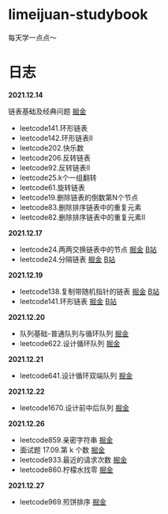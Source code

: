 # limeijuan-studybook

每天学一点点～

# 日志
**2021.12.14**

链表基础及经典问题 [掘金](https://juejin.cn/post/7041363407991209997)

- leetcode141.环形链表
- leetcode142.环形链表II
- leetcode202.快乐数
- leetcode206.反转链表
- leetcode92.反转链表II
- leetcode25.k个一组翻转
- leetcode61.旋转链表
- leetcode19.删除链表的倒数第N个节点
- leetcode83.删除排序链表中的重复元素
- leetcode82.删除排序链表中的重复元素II



**2021.12.17**

- leetcode24.两两交换链表中的节点 [掘金](https://juejin.cn/post/7042310523253161998)  [B站](https://www.bilibili.com/video/BV1Ja411k7xL?spm_id_from=333.999.0.0)
- leetcode24.分隔链表 [掘金](https://juejin.cn/post/7042676898324807687)  [B站](https://www.bilibili.com/video/BV1v34y197pn?spm_id_from=333.999.0.0)

**2021.12.19**
- leetcode138.复制带随机指针的链表 [掘金](https://juejin.cn/post/7043381023253463076)  [B站](https://www.bilibili.com/video/BV1PL4y1n7R7?spm_id_from=333.999.0.0)
- leetcode141.环形链表 [掘金](https://juejin.cn/post/7041363407991209997#heading-4)  [B站](https://www.bilibili.com/video/BV1er4y1U7rz?spm_id_from=333.999.0.0)

**2021.12.20**
- 队列基础-普通队列与循环队列 [掘金](https://juejin.cn/post/7043795371055087624)
- leetcode622.设计循环队列 [掘金](https://juejin.cn/post/7043820385631993863)

**2021.12.21**
- leetcode641.设计循环双端队列 [掘金](https://juejin.cn/post/7044168608049528862)

**2021.12.22**
- leetcode1670.设计前中后队列 [掘金](https://juejin.cn/post/7044679547530248199)

**2021.12.26**
- leetcode859.亲密字符串 [掘金](https://juejin.cn/post/7046002916364124167)
- 面试题 17.09.第 k 个数 [掘金](https://juejin.cn/post/7046002976300728350)
- leetcode933.最近的请求次数 [掘金](https://juejin.cn/post/7046003047356432397)
- leetcode860.柠檬水找零 [掘金](https://juejin.cn/post/7046003105372045342)

**2021.12.27**
- leetcode969.煎饼排序 [掘金](https://juejin.cn/post/7046391088147333127)
